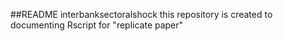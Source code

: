 ##README interbanksectoralshock 
this repository is created to documenting Rscript for "replicate paper"
